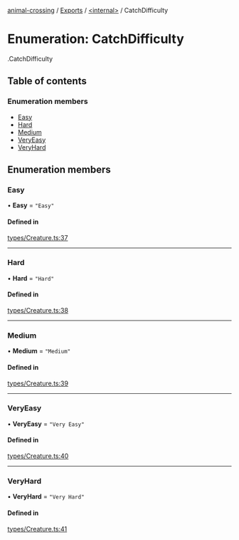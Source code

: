 [animal-crossing](../README.md) / [Exports](../modules.md) / [<internal\>](../modules/internal_.md) / CatchDifficulty

# Enumeration: CatchDifficulty

[<internal>](../modules/internal_.md).CatchDifficulty

## Table of contents

### Enumeration members

- [Easy](internal_.CatchDifficulty.md#easy)
- [Hard](internal_.CatchDifficulty.md#hard)
- [Medium](internal_.CatchDifficulty.md#medium)
- [VeryEasy](internal_.CatchDifficulty.md#veryeasy)
- [VeryHard](internal_.CatchDifficulty.md#veryhard)

## Enumeration members

### Easy

• **Easy** = `"Easy"`

#### Defined in

[types/Creature.ts:37](https://github.com/Norviah/animal-crossing/blob/3810f6b/module/types/Creature.ts#L37)

___

### Hard

• **Hard** = `"Hard"`

#### Defined in

[types/Creature.ts:38](https://github.com/Norviah/animal-crossing/blob/3810f6b/module/types/Creature.ts#L38)

___

### Medium

• **Medium** = `"Medium"`

#### Defined in

[types/Creature.ts:39](https://github.com/Norviah/animal-crossing/blob/3810f6b/module/types/Creature.ts#L39)

___

### VeryEasy

• **VeryEasy** = `"Very Easy"`

#### Defined in

[types/Creature.ts:40](https://github.com/Norviah/animal-crossing/blob/3810f6b/module/types/Creature.ts#L40)

___

### VeryHard

• **VeryHard** = `"Very Hard"`

#### Defined in

[types/Creature.ts:41](https://github.com/Norviah/animal-crossing/blob/3810f6b/module/types/Creature.ts#L41)

